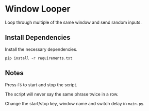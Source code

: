 # Window Looper

Loop through multiple of the same window and send random inputs.

## Install Dependencies

Install the necessary dependencies.

```text
pip install -r requirements.txt
```

## Notes

Press `F6` to start and stop the script.

The script will never say the same phrase twice in a row.

Change the start/stop key, window name and switch delay in `main.py`.
